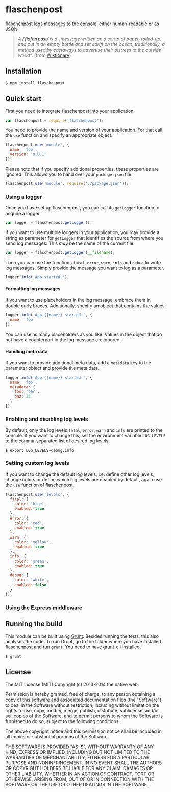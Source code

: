 # flaschenpost

flaschenpost logs messages to the console, either human-readable or as JSON.

> *A [/ˈflaʃənˌpɔst/](https://en.wiktionary.org/wiki/Flaschenpost) is a &bdquo;message written on a scrap of paper, rolled-up and put in an empty bottle and set adrift on the ocean; traditionally, a method used by castaways to advertise their distress to the outside world&rdquo;.* (from [Wiktionary](https://en.wiktionary.org/wiki/message_in_a_bottle))

## Installation

    $ npm install flaschenpost

## Quick start

First you need to integrate flaschenpost into your application.

```javascript
var flaschenpost = require('flaschenpost');
```

You need to provide the name and version of your application. For that call the `use` function and specify an appropriate object.

```javascript
flaschenpost.use('module', {
  name: 'foo',
  version: '0.0.1'
});
```

Please note that if you specify additional properties, these properties are ignored. This allows you to hand over your `package.json` file.

```javascript
flaschenpost.use('module', require('./package.json'));
```

### Using a logger

Once you have set up flaschenpost, you can call its `getLogger` function to acquire a logger.

```javascript
var logger = flaschenpost.getLogger();
```

If you want to use multiple loggers in your application, you may provide a string as parameter for `getLogger` that identifies the source from where you send log messages. This *may* be the name of the current file.

```javascript
var logger = flaschenpost.getLogger(__filename);
```

Then you can use the functions `fatal`, `error`, `warn`, `info` and `debug` to write log messages. Simply provide the message you want to log as a parameter.

```javascript
logger.info('App started.');
```

#### Formatting log messages

If you want to use placeholders in the log message, embrace them in double curly braces. Additionally, specify an object that contains the values.

```javascript
logger.info('App {{name}} started.', {
  name: 'foo'
});
```

You can use as many placeholders as you like. Values in the object that do not have a counterpart in the log message are ignored.

#### Handling meta data

If you want to provide additional meta data, add a `metadata` key to the parameter object and provide the meta data.

```javascript
logger.info('App {{name}} started.', {
  name: 'foo',
  metadata: {
    foo: 'bar',
    baz: 23
  }
});
```

### Enabling and disabling log levels

By default, only the log levels `fatal`, `error`, `warn` and `info` are printed to the console. If you want to change this, set the environment variable `LOG_LEVELS` to the comma-separated list of desired log levels.

    $ export LOG_LEVELS=debug,info

### Setting custom log levels

If you want to change the default log levels, i.e. define other log levels, change colors or define which log levels are enabled by default, again use the `use` function of flaschenpost.

```javascript
flaschenpost.use('levels', {
  fatal: {
    color: 'blue',
    enabled: true
  },
  error: {
    color: 'red',
    enabled: true
  },
  warn: {
    color: 'yellow',
    enabled: true
  },
  info: {
    color: 'green',
    enabled: true
  },
  debug: {
    color: 'white',
    enabled: false
  }
});
```

### Using the Express middleware

## Running the build

This module can be built using [Grunt](http://gruntjs.com/). Besides running the tests, this also analyses the code. To run Grunt, go to the folder where you have installed flaschenpost and run `grunt`. You need to have [grunt-cli](https://github.com/gruntjs/grunt-cli) installed.

    $ grunt

## License

The MIT License (MIT)
Copyright (c) 2013-2014 the native web.

Permission is hereby granted, free of charge, to any person obtaining a copy of this software and associated documentation files (the "Software"), to deal in the Software without restriction, including without limitation the rights to use, copy, modify, merge, publish, distribute, sublicense, and/or sell copies of the Software, and to permit persons to whom the Software is furnished to do so, subject to the following conditions:

The above copyright notice and this permission notice shall be included in all copies or substantial portions of the Software.

THE SOFTWARE IS PROVIDED "AS IS", WITHOUT WARRANTY OF ANY KIND, EXPRESS OR IMPLIED, INCLUDING BUT NOT LIMITED TO THE WARRANTIES OF MERCHANTABILITY, FITNESS FOR A PARTICULAR PURPOSE AND NONINFRINGEMENT. IN NO EVENT SHALL THE AUTHORS OR COPYRIGHT HOLDERS BE LIABLE FOR ANY CLAIM, DAMAGES OR OTHER LIABILITY, WHETHER IN AN ACTION OF CONTRACT, TORT OR OTHERWISE, ARISING FROM, OUT OF OR IN CONNECTION WITH THE SOFTWARE OR THE USE OR OTHER DEALINGS IN THE SOFTWARE.
